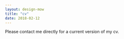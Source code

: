 ```yaml
---
layout: design-mow
title: "cv"
date: 2018-02-12
---
```

Please contact me directly for a current version of my cv. 
